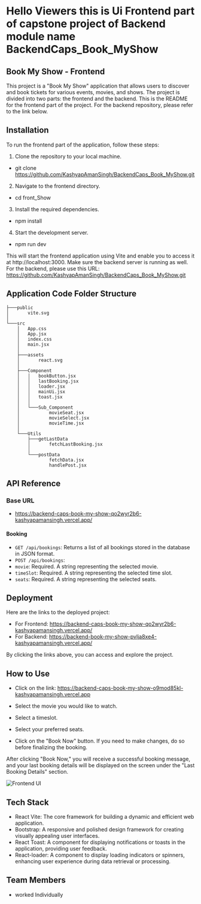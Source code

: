   # Hello Viewers this is Ui Frontend part of  capstone project of Backend module name BackendCaps_Book_MyShow

## Book My Show - Frontend

This project is a "Book My Show" application that allows users to discover and book tickets for various events, movies, and shows. The project is divided into two parts: the frontend and the backend. This is the README for the frontend part of the project. For the backend repository, please refer to the link below.

## Installation

To run the frontend part of the application, follow these steps:

1. Clone the repository to your local machine.
- git clone https://github.com/KashyapAmanSingh/BackendCaps_Book_MyShow.git

2. Navigate to the frontend directory.
- cd front_Show

3. Install the required dependencies.
- npm install


4. Start the development server.
- npm run dev


 
This will start the frontend application using Vite and enable you to access it at http://localhost:3000. Make sure the backend server is running as well. For the backend, please use this URL: https://github.com/KashyapAmanSingh/BackendCaps_Book_MyShow.git

## Application Code Folder Structure

```
├───public
│       vite.svg
│
└───src
    │   App.css
    │   App.jsx
    │   index.css
    │   main.jsx
    │
    ├───assets
    │       react.svg
    │
    ├───Component
    │   │   bookButton.jsx
    │   │   lastBooking.jsx
    │   │   loader.jsx
    │   │   mainUi.jsx
    │   │   toast.jsx
    │   │
    │   └───Sub_Component
    │           movieSeat.jsx
    │           movieSelect.jsx
    │           movieTime.jsx
    │
    └───Utils
        ├───getLastData
        │       fetchLastBooking.jsx
        │
        └───postData
                fetchData.jsx
                handlePost.jsx

```
## API Reference

### Base URL

-  https://backend-caps-book-my-show-qo2wyr2b6-kashyapamansingh.vercel.app/   


#### Booking

- `GET /api/bookings`: Returns a list of all bookings stored in the database in JSON format.
- `POST /api/bookings`: 
- `movie`: Required. A string representing the selected movie.
- `timeSlot`: Required. A string representing the selected time slot.
- `seats`: Required. A string representing the selected seats.

## Deployment

Here are the links to the deployed project:

- For Frontend: https://backend-caps-book-my-show-qo2wyr2b6-kashyapamansingh.vercel.app/   
- For Backend:  https://backend-book-my-show-pvlja8xe4-kashyapamansingh.vercel.app/

By clicking the links above, you can access and explore the project.

## How to Use
- Click on the link: https://backend-caps-book-my-show-o9mod85kl-kashyapamansingh.vercel.app

- Select the movie you would like to watch.
- Select a timeslot.
- Select your preferred seats.
- Click on the "Book Now" button. If you need to make changes, do so before finalizing the booking.

After clicking "Book Now," you will receive a successful booking message, and your last booking details will be displayed on the screen under the "Last Booking Details" section.

 
![Frontend UI](https://github.com/KashyapAmanSingh/BackendCaps_Book_MyShow/assets/119684617/2802814d-4d8c-42bd-922f-32abb21e4ba2)

 
## Tech Stack
- React Vite: The core framework for building a dynamic and efficient web application.
- Bootstrap: A responsive and polished design framework for creating visually appealing user interfaces.
- React Toast: A component for displaying notifications or toasts in the application, providing user feedback.
- React-loader: A component to display loading indicators or spinners, enhancing user experience during data retrieval or processing.

## Team Members
- worked Individually
 
